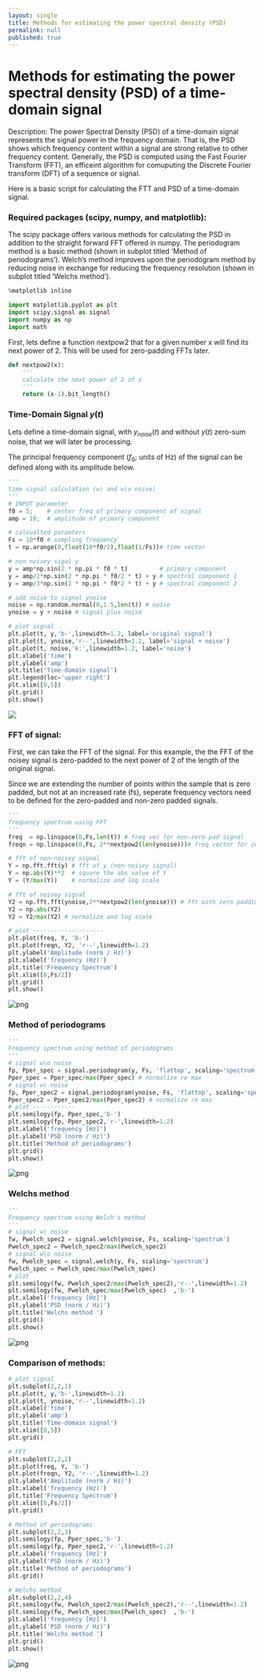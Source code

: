 ```yaml
---
layout: single
title: Methods for estimating the power spectral density (PSD) 
permalink: null
published: true
---
```



# Methods for estimating the power spectral density (PSD) of a time-domain signal

Description: The power Spectral Density (PSD) of a time-domain signal represents the signal power in the frequency domain.
That is, the PSD shows which frequency content within a signal are strong relative to other frequency content. Generally, the PSD is computed using the Fast Fourier Transform (FFT), an efficeint algorithm for comuputing the Discrete Fourier transform (DFT) of a sequence or signal.

Here is a basic script for calculating the FTT and PSD of a time-domain signal. 

### Required packages (scipy, numpy, and matplotlib):


The scipy package offers various methods for calculating the PSD in addition to the straight forward FFT offered in numpy. The periodogram method is a basic method (shown in subplot titled ‘Method of periodograms’). Welch’s method improves upon the periodogram method by reducing noise in exchange for reducing the frequency resolution (shown in subplot titled ‘Welchs method’).


```python
%matplotlib inline

import matplotlib.pyplot as plt
import scipy.signal as signal
import numpy as np
import math
```

First, lets define a function nextpow2 that for a given number x will find its next power of 2. This will be used for zero-padding FFTs later. 


```python
def nextpow2(x):
    ''' 
    calculate the next power of 2 of x
    '''
    return (x-1).bit_length()
```

### Time-Domain Signal $y(t)$

Lets define a time-domain signal, with $y_{noise}(t)$ and without $y(t)$ zero-sum noise, that we will later be processing. 

The principal frequency component ($f_0$; units of Hz) of the signal can be defined along with its amplitude below. 


```python
'''
time signal calculation (w\ and w\o noise)
'''
# INPUT parameter
f0 = 5;    # center freq of primary component of signal
amp = 10;  # amplitude of primary component

# calcualted paramters
Fs = 10*f0 # sampling frequency 
t = np.arange(0,float(10*f0/2),float(1/Fs))# time vector

# non noisey sigal y 
y = amp*np.sin(2 * np.pi * f0 * t)         # primary component
y = amp/2*np.sin(2 * np.pi * f0/2 * t) + y # spectral component 1
y = amp/3*np.sin(2 * np.pi * f0*2 * t) + y # spectral component 2

# add noise to signal ynoise
noise = np.random.normal(0,1.5,len(t)) # noise
ynoise = y + noise # signal plus noise

# plot signal
plt.plot(t, y,'b-',linewidth=1.2, label='original signal')
plt.plot(t, ynoise,'r--',linewidth=1.2, label='signal + noise')
plt.plot(t, noise,'k:',linewidth=1.2, label='noise')
plt.xlabel('time')
plt.ylabel('amp')
plt.title('Time-domain signal')
plt.legend(loc='upper right')
plt.xlim([0,5])
plt.grid()
plt.show()
```

![]({{site.baseurl}}https://github.com/richkylet/richkylet.github.io/blob/master/_posts/figures/output_16_0.png?raw=true)


### FFT of signal: 

First, we can take the FFT of the signal. For this example, the the FFT of the noisey signal is zero-padded to the next power of 2 of the length of the original signal. 

Since we are extending the number of points within the sample that is zero padded, but not at an increased rate (fs), seperate frequency vectors need to be defined for the zero-padded and non-zero padded signals. 


```python
''' 
frequency spectrum using FFT
'''
freq  = np.linspace(0,Fs,len(t)) # freq vec for non-zero pad signal
freqn = np.linspace(0,Fs, 2**nextpow2(len(ynoise)))# freq vector for zero pad signal

# fft of non-noisey signal
Y = np.fft.fft(y) # fft of y (non-noisey signal)
Y = np.abs(Y)**2  # square the abs value of Y
Y = (Y/max(Y))    # normalize and log scale

# fft of noisey signal
Y2 = np.fft.fft(ynoise,2**nextpow2(len(ynoise))) # fft with zero padding to length Nzero
Y2 = np.abs(Y2) 
Y2 = Y2/max(Y2) # normalize and log scale

# plot --------------------
plt.plot(freq, Y, 'b-')
plt.plot(freqn, Y2, 'r--',linewidth=1.2)
plt.ylabel('Amplitude (norm / Hz)')
plt.xlabel('frequency (Hz)')
plt.title('Frequency Spectrum')
plt.xlim([0,Fs/2])
plt.grid()
plt.show()

```


![png](output_12_0.png)


### Method of periodograms


```python
'''
Frequency spectrum using method of periodograms
'''
# signal w\o noise
fp, Pper_spec = signal.periodogram(y, Fs, 'flattop', scaling='spectrum')
Pper_spec = Pper_spec/max(Pper_spec) # normalize re max
# signal w\ noise
fp, Pper_spec2 = signal.periodogram(ynoise, Fs, 'flattop', scaling='spectrum')
Pper_spec2 = Pper_spec2/max(Pper_spec2) # normalize re max
# plot ------------
plt.semilogy(fp, Pper_spec,'b-')
plt.semilogy(fp, Pper_spec2,'r-',linewidth=1.2)
plt.xlabel('frequency [Hz]')
plt.ylabel('PSD (norm / Hz)')
plt.title('Method of periodograms')
plt.grid()
plt.show()
```


![png](output_14_0.png)


### Welchs method


```python
'''
Frequency spectrum using Welch's method
'''
# signal w\ noise
fw, Pwelch_spec2 = signal.welch(ynoise, Fs, scaling='spectrum')
Pwelch_spec2 = Pwelch_spec2/max(Pwelch_spec2)
# signal w\o noise
fw, Pwelch_spec = signal.welch(y, Fs, scaling='spectrum')
Pwelch_spec = Pwelch_spec/max(Pwelch_spec)
# plot
plt.semilogy(fw, Pwelch_spec2/max(Pwelch_spec2),'r--',linewidth=1.2)
plt.semilogy(fw, Pwelch_spec/max(Pwelch_spec)  ,'b-')
plt.xlabel('frequency [Hz]')
plt.ylabel('PSD (norm / Hz)')
plt.title('Welchs method ')
plt.grid()
plt.show()
```


![png](output_16_0.png)


### Comparison of methods:


```python
# plot signal
plt.subplot(2,2,1)
plt.plot(t, y,'b-',linewidth=1.2)
plt.plot(t, ynoise,'r--',linewidth=1.2)
plt.xlabel('time')
plt.ylabel('amp')
plt.title('Time-domain signal')
plt.xlim([0,5])
plt.grid()

# FFT 
plt.subplot(2,2,2)
plt.plot(freq, Y, 'b-')
plt.plot(freqn, Y2, 'r--',linewidth=1.2)
plt.ylabel('Amplitude (norm / Hz)')
plt.xlabel('frequency (Hz)')
plt.title('Frequency Spectrum')
plt.xlim([0,Fs/2])
plt.grid()

# Method of periodograms 
plt.subplot(2,2,3)
plt.semilogy(fp, Pper_spec,'b-')
plt.semilogy(fp, Pper_spec2,'r-',linewidth=1.2)
plt.xlabel('frequency [Hz]')
plt.ylabel('PSD (norm / Hz)')
plt.title('Method of periodograms')
plt.grid()

# Welchs method
plt.subplot(2,2,4)
plt.semilogy(fw, Pwelch_spec2/max(Pwelch_spec2),'r--',linewidth=1.2)
plt.semilogy(fw, Pwelch_spec/max(Pwelch_spec)  ,'b-')
plt.xlabel('frequency [Hz]')
plt.ylabel('PSD (norm / Hz)')
plt.title('Welchs method ')
plt.grid()
plt.show()


```


![png](output_18_0.png)



```python

```
